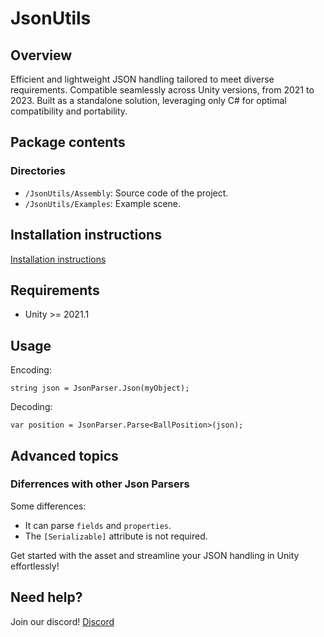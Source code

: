 # JsonUtils

## Overview

Efficient and lightweight JSON handling tailored to meet diverse requirements. Compatible seamlessly across Unity versions, from 2021 to 2023. Built as a standalone solution, leveraging only C# for optimal compatibility and portability.

## Package contents

### Directories
* `/JsonUtils/Assembly`: Source code of the project.
* `/JsonUtils/Examples`: Example scene.

## Installation instructions

[Installation instructions](https://docs.unity3d.com/Manual/upm-ui-install.html)

## Requirements

* Unity >= 2021.1

## Usage

Encoding:

```
string json = JsonParser.Json(myObject);
```

Decoding:

```
var position = JsonParser.Parse<BallPosition>(json);
```

## Advanced topics

### Diferrences with other Json Parsers

Some differences:
* It can parse `fields` and `properties`.
* The `[Serializable]` attribute is not required. 

Get started with the asset and streamline your JSON handling in Unity effortlessly!

## Need help?

Join our discord! [Discord](https://discord.gg/dqGdSpVcAc)
